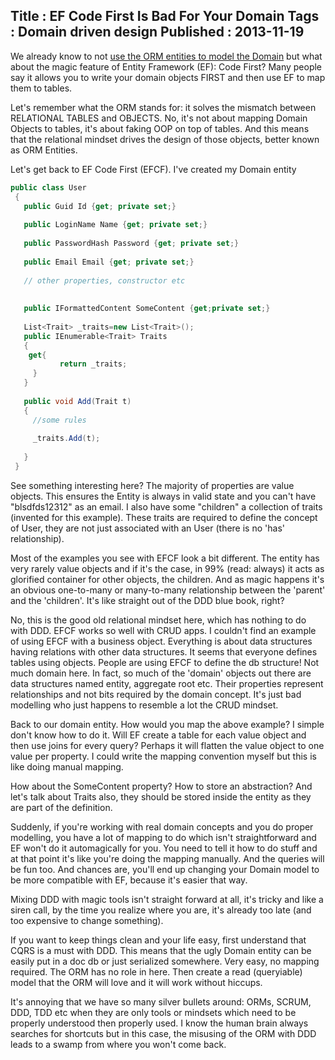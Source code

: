 Title : EF Code First Is Bad For Your Domain
Tags : Domain driven design
Published : 2013-11-19
---

We already know to not [use the ORM entities to model the Domain](http://www.sapiensworks.com/blog/post/2012/04/20/Dont-Use-ORM-Entities-To-Model-The-Domain.aspx) but what about the magic feature of Entity Framework (EF): Code First? Many people say it allows you to write your domain objects FIRST and then use EF to map them to tables.

 Let's remember what the ORM stands for: it solves the mismatch between RELATIONAL TABLES and OBJECTS. No, it's not about mapping Domain Objects to tables, it's about faking OOP on top of tables. And this means that the relational mindset drives the design of those objects, better known as ORM Entities.

 Let's get back to EF Code First (EFCF). I've created my Domain entity

  

```csharp
public class User
 {
   public Guid Id {get; private set;}
   
   public LoginName Name {get; private set;}
   
   public PasswordHash Password {get; private set;}
   
   public Email Email {get; private set;}
   
   // other properties, constructor etc
   
   
   public IFormattedContent SomeContent {get;private set;}
   
   List<Trait> _traits=new List<Trait>();
   public IEnumerable<Trait> Traits
   {
    get{
           return _traits;
     }
   }
   
   public void Add(Trait t)
   {
     //some rules
      
     _traits.Add(t);
      
   }
 }

```
  See something interesting here? The majority of properties are value objects. This ensures the Entity is always in valid state and you can't have "blsdfds12312" as an email. I also have some "children" a collection of traits (invented for this example). These traits are required to define the concept of User, they are not just associated with an User (there is no 'has' relationship).

 Most of the examples you see with EFCF look a bit different. The entity has very rarely value objects and if it's the case, in 99% (read: always) it acts as glorified container for other objects, the children. And as magic happens it's an obvious one-to-many or many-to-many relationship between the 'parent' and the 'children'. It's like straight out of the DDD blue book, right?

 No, this is the good old relational mindset here, which has nothing to do with DDD. EFCF works so well with CRUD apps. I couldn't find an example of using EFCF with a business object. Everything is about data structures having relations with other data structures. It seems that everyone defines tables using objects. People are using EFCF to define the db structure! Not much domain here. In fact, so much of the 'domain' objects out there are data structures named entity, aggregate root etc. Their properties represent relationships and not bits required by the domain concept. It's just bad modelling who just happens to resemble a lot the CRUD mindset.

 Back to our domain entity. How would you map the above example? I simple don't know how to do it. Will EF create a table for each value object and then use joins for every query? Perhaps it will flatten the value object to one value per property. I could write the mapping convention myself but this is like doing manual mapping.

 How about the SomeContent property? How to store an abstraction? And let's talk about Traits also, they should be stored inside the entity as they are part of the definition.

 Suddenly, if you're working with real domain concepts and you do proper modelling, you have a lot of mapping to do which isn't straightforward and EF won't do it automagically for you. You need to tell it how to do stuff and at that point it's like you're doing the mapping manually. And the queries will be fun too. And chances are, you'll end up changing your Domain model to be more compatible with EF, because it's easier that way.

 Mixing DDD with magic tools isn't straight forward at all, it's tricky and like a siren call, by the time you realize where you are, it's already too late (and too expensive to change something).

 If you want to keep things clean and your life easy, first understand that CQRS is a must with DDD. This means that the ugly Domain entity can be easily put in a doc db or just serialized somewhere. Very easy, no mapping required. The ORM has no role in here. Then create a read (queryiable) model that the ORM will love and it will work without hiccups.

 It's annoying that we have so many silver bullets around: ORMs, SCRUM, DDD, TDD etc when they are only tools or mindsets which need to be properly understood then properly used. I know the human brain always searches for shortcuts but in this case, the misusing of the ORM with DDD leads to a swamp from where you won't come back.
